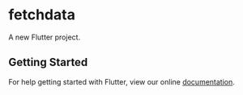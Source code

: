 # fetchdata

A new Flutter project.

## Getting Started

For help getting started with Flutter, view our online
[documentation](https://flutter.io/).
